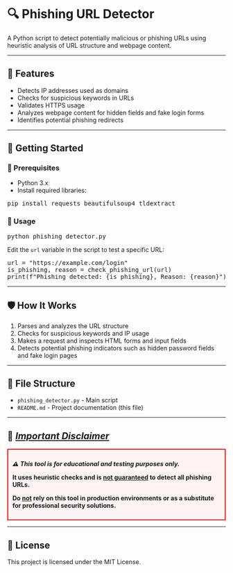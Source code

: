 <h1>🔍 Phishing URL Detector</h1>

<p>A Python script to detect potentially malicious or phishing URLs using heuristic analysis of URL structure and webpage content.</p>

<hr>

<h2>📌 Features</h2>
<ul>
  <li>Detects IP addresses used as domains</li>
  <li>Checks for suspicious keywords in URLs</li>
  <li>Validates HTTPS usage</li>
  <li>Analyzes webpage content for hidden fields and fake login forms</li>
  <li>Identifies potential phishing redirects</li>
</ul>

<hr>

<h2>🚀 Getting Started</h2>

<h3>🔧 Prerequisites</h3>
<ul>
  <li>Python 3.x</li>
  <li>Install required libraries:</li>
</ul>

<pre>
pip install requests beautifulsoup4 tldextract
</pre>

<h3>📄 Usage</h3>

<pre>
python phishing_detector.py
</pre>

<p>Edit the <code>url</code> variable in the script to test a specific URL:</p>

<pre>
url = "https://example.com/login"
is_phishing, reason = check_phishing_url(url)
print(f"Phishing detected: {is_phishing}, Reason: {reason}")
</pre>

<hr>

<h2>🛡️ How It Works</h2>
<ol>
  <li>Parses and analyzes the URL structure</li>
  <li>Checks for suspicious keywords and IP usage</li>
  <li>Makes a request and inspects HTML forms and input fields</li>
  <li>Detects potential phishing indicators such as hidden password fields and fake login pages</li>
</ol>

<hr>

<h2>📁 File Structure</h2>
<ul>
  <li><code>phishing_detector.py</code> - Main script</li>
  <li><code>README.md</code> - Project documentation (this file)</li>
</ul>

<hr>

<h2>🔐 <u><em><strong>Important Disclaimer</strong></em></u></h2>

<div style="border: 2px solid red; padding: 10px; background-color: #fff3f3;">
  <p><strong><em>⚠️ This tool is for educational and testing purposes only.</em></strong></p>
  <p><strong>It uses heuristic checks and is <u>not guaranteed</u> to detect all phishing URLs.</strong></p>
  <p><strong>Do <u>not</u> rely on this tool in production environments or as a substitute for professional security solutions.</strong></p>
</div>

<hr>

<h2>📄 License</h2>
<p>This project is licensed under the MIT License.</p>
